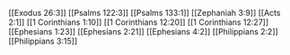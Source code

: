 [[Exodus 26:3]]
[[Psalms 122:3]]
[[Psalms 133:1]]
[[Zephaniah 3:9]]
[[Acts 2:1]]
[[1 Corinthians 1:10]]
[[1 Corinthians 12:20]]
[[1 Corinthians 12:27]]
[[Ephesians 1:23]]
[[Ephesians 2:21]]
[[Ephesians 4:2]]
[[Philippians 2:2]]
[[Philippians 3:15]]
